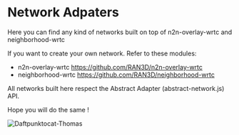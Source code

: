 # Network Adpaters

Here you can find any kind of networks built on top of n2n-overlay-wrtc and neighborhood-wrtc

If you want to create your own network. Refer to these modules:
* n2n-overlay-wrtc https://github.com/RAN3D/n2n-overlay-wrtc
* neighborhood-wrtc https://github.com/RAN3D/neighborhood-wrtc

All networks built here respect the Abstract Adapter (abstract-network.js) API.

Hope you will do the same !   

![Daftpunktocat-Thomas](https://octodex.github.com/images/daftpunktocat-thomas.gif)
